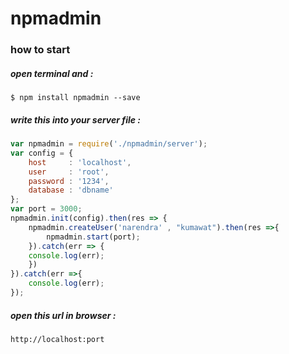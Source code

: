# npmadmin

### how to start
#####  open terminal and  :
```
$ npm install npmadmin --save
```
#####  write this into your server file  :
```javascript
var npmadmin = require('./npmadmin/server');
var config = {
    host     : 'localhost',
    user     : 'root',
    password : '1234',
    database : 'dbname'
};
var port = 3000;
npmadmin.init(config).then(res => {
    npmadmin.createUser('narendra' , "kumawat").then(res =>{
        npmadmin.start(port);
    }).catch(err => {
	console.log(err);
    })
}).catch(err =>{
    console.log(err);
});

```
#####  open this url in browser :
```url
http://localhost:port
```
